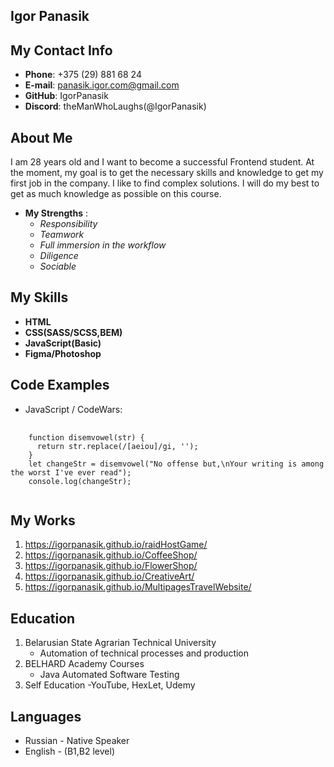## Igor Panasik
## My Contact Info
- __Phone__: +375 (29) 881 68 24
- __E-mail__: panasik.igor.com@gmail.com
- __GitHub__: IgorPanasik
- __Discord__: theManWhoLaughs(@IgorPanasik)
## About Me
I am 28 years old and I want to become a successful Frontend student. At the moment, my goal is to get the necessary skills and knowledge to get my first job in the company. I like to find complex solutions. I will do my best to get as much knowledge as possible on this course.
- __My Strengths__ :
    - _Responsibility_
    - _Teamwork_
    - _Full immersion in the workflow_
    - _Diligence_
    - _Sociable_
## My Skills
- __HTML__
- __CSS(SASS/SCSS,BEM)__
- __JavaScript(Basic)__
- __Figma/Photoshop__
## Code Examples
- JavaScript / CodeWars:
<pre>
  <code>
    function disemvowel(str) {
      return str.replace(/[aeiou]/gi, '');
    }
    let changeStr = disemvowel("No offense but,\nYour writing is among the worst I've ever read");
    console.log(changeStr);
  </code>
</pre>

## My Works
1. <https://igorpanasik.github.io/raidHostGame/>
2. <https://igorpanasik.github.io/CoffeeShop/>
3. <https://igorpanasik.github.io/FlowerShop/>
4. <https://igorpanasik.github.io/CreativeArt/>
5. <https://igorpanasik.github.io/MultipagesTravelWebsite/>
## Education
1. Belarusian State Agrarian Technical University
    - Automation of technical processes and production
2. BELHARD Academy Courses
    - Java Automated Software Testing
3. Self Education
    -YouTube, HexLet, Udemy
## Languages
  - Russian - Native Speaker
  - English - (B1,B2 level)